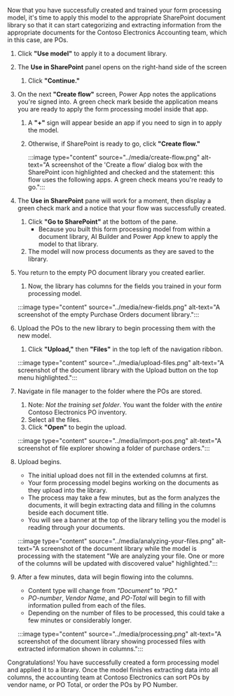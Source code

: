 Now that you have successfully created and trained your form processing model, it's time to apply this model to the appropriate SharePoint document library so that it can start categorizing and extracting information from the appropriate documents for the Contoso Electronics Accounting team, which in this case, are POs.

1. Click **"Use model"** to apply it to a document library.
1. The **Use in SharePoint** panel opens on the right-hand side of the screen
   1. Click **"Continue."**

1. On the next **"Create flow"** screen, Power App notes the applications you're signed into. A green check mark beside the application means you are ready to apply the form processing model inside that app.
   1. A **"+"** sign will appear beside an app if you need to sign in to apply the model.
   1. Otherwise, if SharePoint is ready to go, click **"Create flow."**

        :::image type="content" source="../media/create-flow.png" alt-text="A screenshot of  the 'Create a flow' dialog box with the SharePoint icon highlighted and checked and the statement: this flow uses the following apps. A green check means you're ready to go.":::

1. The **Use in SharePoint** pane will work for a moment, then display a green check mark and a notice that your flow was successfully created.
   1. Click **"Go to SharePoint"** at the bottom of the pane.
      - Because you built this form processing model from within a document library, AI Builder and Power App knew to apply the model to that library.
   1. The model will now process documents as they are saved to the library.
1. You return to the empty PO document library you created earlier.
   1. Now, the library has columns for the fields you trained in your form processing model.

    :::image type="content" source="../media/new-fields.png" alt-text="A screenshot of the empty Purchase Orders document library.":::

1. Upload the POs to the new library to begin processing them with the new model.
   1. Click **"Upload,"** then **"Files"** in the top left of the navigation ribbon.

    :::image type="content" source="../media/upload-files.png" alt-text="A screenshot of the document library with the Upload button on the top menu highlighted.":::

1. Navigate in file manager to the folder where the POs are stored.
   1. Note: _Not the training set folder_. You want the folder with the _entire_ Contoso Electronics PO inventory.
   1. Select all the files.
   1. Click **"Open"** to begin the upload.

    :::image type="content" source="../media/import-pos.png" alt-text="A screenshot of file explorer showing a folder of purchase orders.":::

1. Upload begins.
   - The initial upload does not fill in the extended columns at first.
   - Your form processing model begins working on the documents as they upload into the library.
   - The process may take a few minutes, but as the form analyzes the documents, it will begin extracting data and filling in the columns beside each document title.
   - You will see a banner at the top of the library telling you the model is reading through your documents.

    :::image type="content" source="../media/analyzing-your-files.png" alt-text="A screenshot of the document library while the model is processing with the statement "We are analyzing your file. One or more of the columns will be updated with discovered value" highlighted.":::

1. After a few minutes, data will begin flowing into the columns.
   - Content type will change from _"Document"_ to _"PO."_
   - _PO-number_, _Vendor Name_, and _PO-Total_ will begin to fill with information pulled from each of the files.
   - Depending on the number of files to be processed, this could take a few minutes or considerably longer.

    :::image type="content" source="../media/processing.png" alt-text="A screenshot of the document library showing processed files with extracted information shown in columns.":::

Congratulations! You have successfully created a form processing model and applied it to a library. Once the model finishes extracting data into all columns, the accounting team at Contoso Electronics can sort POs by vendor name, or PO Total, or order the POs by PO Number.
